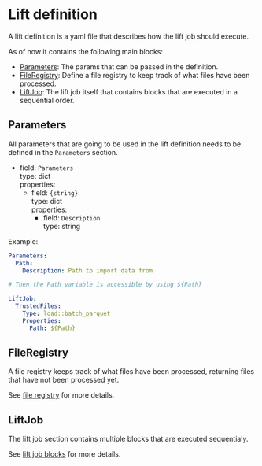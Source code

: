 # Lift definition
A lift definition is a yaml file that describes how the lift job should execute.

As of now it contains the following main blocks:

* [Parameters](#parameters): The params that can be passed in the definition.
* [FileRegistry](#fileregistry): Define a file registry to keep track of what files have been processed.
* [LiftJob](#liftjob): The lift job itself that contains blocks that are executed in a sequential order.



## Parameters
All parameters that are going to be used in the lift definition needs to be defined in the `Parameters` section.

- field: `Parameters`  
  type: dict  
  properties:
    - field: `{string}`  
      type: dict  
      properties:
        - field: `Description`  
          type: string

Example:

```yml
Parameters:
  Path:
    Description: Path to import data from

# Then the Path variable is accessible by using ${Path}

LiftJob:
  TrustedFiles:
    Type: load::batch_parquet
    Properties:
      Path: ${Path}
```

## FileRegistry

A file registry keeps track of what files have been processed, returning files that have not been processed yet.

See [file registry](file-registry.md) for more details.


## LiftJob
The lift job section contains multiple blocks that are executed sequentialy.

See [lift job blocks](lift-job-blocks.md) for more details.


